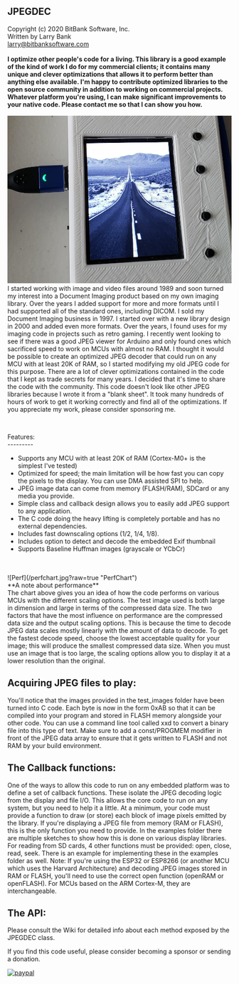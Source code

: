 JPEGDEC<br>
-----------------------------------
Copyright (c) 2020 BitBank Software, Inc.<br>
Written by Larry Bank<br>
larry@bitbanksoftware.com<br>
<br>
**I optimize other people's code for a living. This library is a good example of the kind of work I do for my commercial clients; it contains many unique and clever optimizations that allows it to perform better than anything else available. I'm happy to contribute optimized libraries to the open source community in addition to working on commercial projects. Whatever platform you're using, I can make significant improvements to your native code. Please contact me so that I can show you how.**<br>
<br>
![JPEGDEC](/demo.jpg?raw=true "JPEGDEC")
<br>
I started working with image and video files around 1989 and soon turned my interest into a Document Imaging product based on my own imaging library. Over the years I added support for more and more formats until I had supported all of the standard ones, including DICOM. I sold my Document Imaging business in 1997. I started over with a new library design in 2000 and added even more formats. Over the years, I found uses for my imaging code in projects such as retro gaming. I recently went looking to see if there was a good JPEG viewer for Arduino and only found ones which sacrificed speed to work on MCUs with almost no RAM. I thought it would be possible to create an optimized JPEG decoder that could run on any MCU with at least 20K of RAM, so I started modifying my old JPEG code for this purpose. There are a lot of clever optimizations contained in the code that I kept as trade secrets for many years. I decided that it's time to share the code with the community. This code doesn't look like other JPEG libraries because I wrote it from a "blank sheet". It took many hundreds of hours of work to get it working correctly and find all of the optimizations. If you appreciate my work, please consider sponsoring me.

<br>

Features:<br>
---------<br>
- Supports any MCU with at least 20K of RAM (Cortex-M0+ is the simplest I've tested)
- Optimized for speed; the main limitation will be how fast you can copy the pixels to the display. You can use DMA assisted SPI to help.
- JPEG image data can come from memory (FLASH/RAM), SDCard or any media you provide.
- Simple class and callback design allows you to easily add JPEG support to any application.
- The C code doing the heavy lifting is completely portable and has no external dependencies.
- Includes fast downscaling options (1/2, 1/4, 1/8).
- Includes option to detect and decode the embedded Exif thumbnail
- Supports Baseline Huffman images (grayscale or YCbCr)
<br>

<br>
![Perf](/perfchart.jpg?raw=true "PerfChart")
<br>
**A note about performance**<br>
The chart above gives you an idea of how the code performs on various MCUs with the different scaling options. The test image used is both large in dimension and large in terms of the compressed data size. The two factors that have the most influence on performance are the compressed data size and the output scaling options. This is because the time to decode JPEG data scales mostly linearly with the amount of data to decode. To get the fastest decode speed, choose the lowest acceptable quality for your image; this will produce the smallest compressed data size. When you must use an image that is too large, the scaling options allow you to display it at a lower resolution than the original.<br>

Acquiring JPEG files to play:
----------------------------
You'll notice that the images provided in the test_images folder have been turned into C code. Each byte is now in the form 0xAB so that it can be compiled into your program and stored in FLASH memory alongside your other code. You can use a command line tool called xxd to convert a binary file into this type of text. Make sure to add a const/PROGMEM modifier in front of the JPEG data array to ensure that it gets written to FLASH and not RAM by your build environment.

The Callback functions:
-----------------------
One of the ways to allow this code to run on any embedded platform was to define a set of callback functions. These isolate the JPEG decoding logic from the display and file I/O. This allows the core code to run on any system, but you need to help it a little. At a minimum, your code must provide a function to draw (or store) each block of image pixels emitted by the library. If you're displaying a JPEG file from memory (RAM or FLASH), this is the only function you need to provide. In the examples folder there are multiple sketches to show how this is done on various display libraries. For reading from SD cards, 4 other functions must be provided: open, close, read, seek. There is an example for implementing these in the examples folder as well.
Note:
If you're using the ESP32 or ESP8266 (or another MCU which uses the Harvard Architecture) and decoding JPEG images stored in RAM or FLASH, you'll need to use the correct open function (openRAM or openFLASH). For MCUs based on the ARM Cortex-M, they are interchangeable.

The API:
--------
Please consult the Wiki for detailed info about each method exposed by the JPEGDEC class.


If you find this code useful, please consider becoming a sponsor or sending a donation.

[![paypal](https://www.paypalobjects.com/en_US/i/btn/btn_donateCC_LG.gif)](https://www.paypal.com/cgi-bin/webscr?cmd=_s-xclick&hosted_button_id=SR4F44J2UR8S4)

